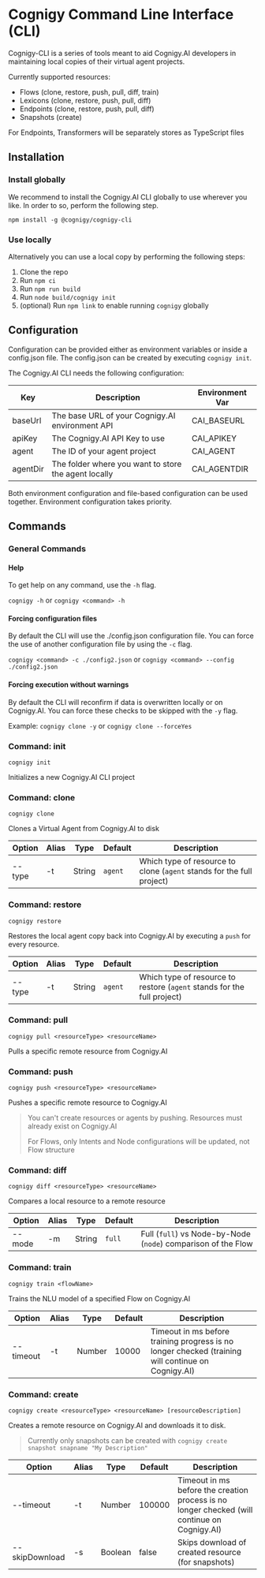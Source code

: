 # Cognigy Command Line Interface (CLI) 
Cognigy-CLI is a series of tools meant to aid Cognigy.AI developers in maintaining local copies of their virtual agent projects. 

Currently supported resources:

- Flows (clone, restore, push, pull, diff, train)
- Lexicons (clone, restore, push, pull, diff)
- Endpoints (clone, restore, push, pull, diff)
- Snapshots (create)

For Endpoints, Transformers will be separately stores as TypeScript files

## Installation

### Install globally

We recommend to install the Cognigy.AI CLI globally to use wherever you like. In order to so, perform the following step.

`npm install -g @cognigy/cognigy-cli`

### Use locally

Alternatively you can use a local copy by performing the following steps:

1. Clone the repo
2. Run `npm ci`
3. Run `npm run build`
4. Run `node build/cognigy init`
5. (optional) Run `npm link` to enable running `cognigy` globally

## Configuration

Configuration can be provided either as environment variables or inside a config.json file. The config.json can be created by executing `cognigy init`.

The Cognigy.AI CLI needs the following configuration:

| Key      | Description                                          | Environment Var |
| -------- | ---------------------------------------------------- | --------------- |
| baseUrl  | The base URL of your Cognigy.AI environment API      | CAI_BASEURL     |
| apiKey   | The Cognigy.AI API Key to use                        | CAI_APIKEY      |
| agent    | The ID of your agent project                         | CAI_AGENT       |
| agentDir | The folder where you want to store the agent locally | CAI_AGENTDIR    |

Both environment configuration and file-based configuration can be used together. Environment configuration takes priority.

## Commands

### General Commands

#### Help
To get help on any command, use the `-h` flag.

`cognigy -h` or `cognigy <command> -h`

#### Forcing configuration files
By default the CLI will use the ./config.json configuration file. 
You can force the use of another configuration file by using the `-c` flag.

`cognigy <command> -c ./config2.json` or `cognigy <command> --config ./config2.json`

#### Forcing execution without warnings
By default the CLI will reconfirm if data is overwritten locally or on Cognigy.AI.
You can force these checks to be skipped with the `-y` flag.

Example: `cognigy clone -y` or `cognigy clone --forceYes`

### Command: init
`cognigy init`

Initializes a new Cognigy.AI CLI project

### Command: clone
`cognigy clone`

Clones a Virtual Agent from Cognigy.AI to disk

| Option | Alias | Type   | Default | Description                                                           |
| ------ | ----- | ------ | ------- | --------------------------------------------------------------------- |
| --type | -t    | String | `agent` | Which type of resource to clone (`agent` stands for the full project) |

### Command: restore
`cognigy restore`

Restores the local agent copy back into Cognigy.AI by executing a `push` for every resource.

| Option | Alias | Type   | Default | Description                                                             |
| ------ | ----- | ------ | ------- | ----------------------------------------------------------------------- |
| --type | -t    | String | `agent` | Which type of resource to restore (`agent` stands for the full project) |

### Command: pull
`cognigy pull <resourceType> <resourceName>`

Pulls a specific remote resource from Cognigy.AI

### Command: push
`cognigy push <resourceType> <resourceName>`

Pushes a specific remote resource to Cognigy.AI

> You can't create resources or agents by pushing. Resources must already exist on Cognigy.AI
> 
> For Flows, only Intents and Node configurations will be updated, not Flow structure

### Command: diff
`cognigy diff <resourceType> <resourceName>`

Compares a local resource to a remote resource

| Option | Alias | Type   | Default | Description                                                   |
| ------ | ----- | ------ | ------- | ------------------------------------------------------------- |
| --mode | -m    | String | `full`  | Full (`full`) vs Node-by-Node (`node`) comparison of the Flow |


### Command: train
`cognigy train <flowName>`

Trains the NLU model of a specified Flow on Cognigy.AI

| Option    | Alias | Type   | Default | Description                                                                                        |
| --------- | ----- | ------ | ------- | -------------------------------------------------------------------------------------------------- |
| --timeout | -t    | Number | 10000   | Timeout in ms before training progress is no longer checked (training will continue on Cognigy.AI) |

### Command: create
`cognigy create <resourceType> <resourceName> [resourceDescription]`

Creates a remote resource on Cognigy.AI and downloads it to disk.

> Currently only snapshots can be created with `cognigy create snapshot snapname "My Description"`

| Option         | Alias | Type    | Default | Description                                                                                  |
| -------------- | ----- | ------- | ------- | -------------------------------------------------------------------------------------------- |
| --timeout      | -t    | Number  | 100000  | Timeout in ms before the creation process is no longer checked (will continue on Cognigy.AI) |
| --skipDownload | -s    | Boolean | false   | Skips download of created resource (for snapshots)                                           |
